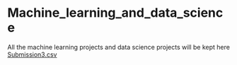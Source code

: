 # Machine_learning_and_data_science
All the machine learning projects and data science projects will be kept here
[Submission3.csv](https://github.com/shreyash31001/Machine_learning_and_data_science/files/8947192/Submission3.csv)

